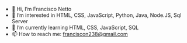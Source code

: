 - 👋 Hi, I’m Francisco Netto
- 👀 I’m interested in HTML, CSS, JavaScript, Python, Java, Node.JS, Sql Server
- 🌱 I’m currently learning HTML, CSS, JavaScript, SQL
- 📫 How to reach me: franciscon238@gmail.com

<!---
fsousanetto/fsousanetto is a ✨ special ✨ repository because its `README.md` (this file) appears on your GitHub profile.
You can click the Preview link to take a look at your changes.
--->

